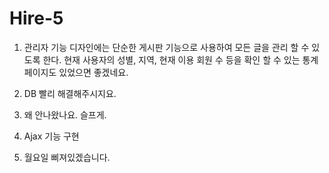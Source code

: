 Hire-5
======

1. 관리자 기능
         디자인에는 단순한 게시판 기능으로 사용하여
         모든 글을 관리 할 수 있도록 한다.
         현재 사용자의 성별, 지역, 현재 이용 회원 수 등을 확인 할 수 있는 
         통계  페이지도 있었으면 좋겠네요.

2. DB 빨리 해결해주시지요.
3. 왜 안나왔나요. 슬프게.
4. Ajax 기능 구현
5. 월요일 삐져있겠습니다.
